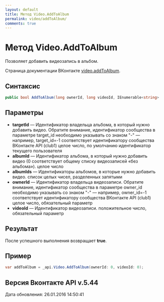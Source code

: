 ```yaml
---
layout: default
title: Метод Video.AddToAlbum
permalink: video/addToAlbum/
comments: true
---
```

# Метод Video.AddToAlbum
Позволяет добавить видеозапись в альбом.

Страница документации ВКонтакте [video.addToAlbum](https://vk.com/dev/video.addToAlbum).

## Синтаксис
``` csharp
public bool AddToAlbum(long ownerId, long videoId, IEnumerable<string> albumIds, long? targetId = null, long? albumId = null)
```

## Параметры
+ **targetId** — Идентификатор владельца альбома, в который нужно добавить видео. 
Обратите внимание, идентификатор сообщества в параметре target_id необходимо указывать со знаком "-" — например, target_id=-1 соответствует идентификатору сообщества ВКонтакте API (club1)  целое число, по умолчанию идентификатор текущего пользователя
+ **albumId** — Идентификатор альбома, в который нужно добавить видео (0 соответствует  общему списку видеозаписей «без альбома»). целое число
+ **albumIds** — Идентификаторы альбомов, в которые нужно добавить видео. список целых чисел, разделенных запятыми
+ **ownerId** — Идентификатор владельца видеозаписи. 
Обратите внимание, идентификатор сообщества в параметре owner_id необходимо указывать со знаком "-" — например, owner_id=-1 соответствует идентификатору сообщества ВКонтакте API (club1)  целое число, обязательный параметр
+ **videoId** — Идентификатор видеозаписи. положительное число, обязательный параметр

## Результат
После успешного выполнения возвращает **true**.

## Пример
``` csharp
var addToAlbum = _api.Video.AddToAlbum(ownerId: 0, videoId: 0);
```

## Версия Вконтакте API v.5.44
Дата обновления: 26.01.2016 14:50:41

